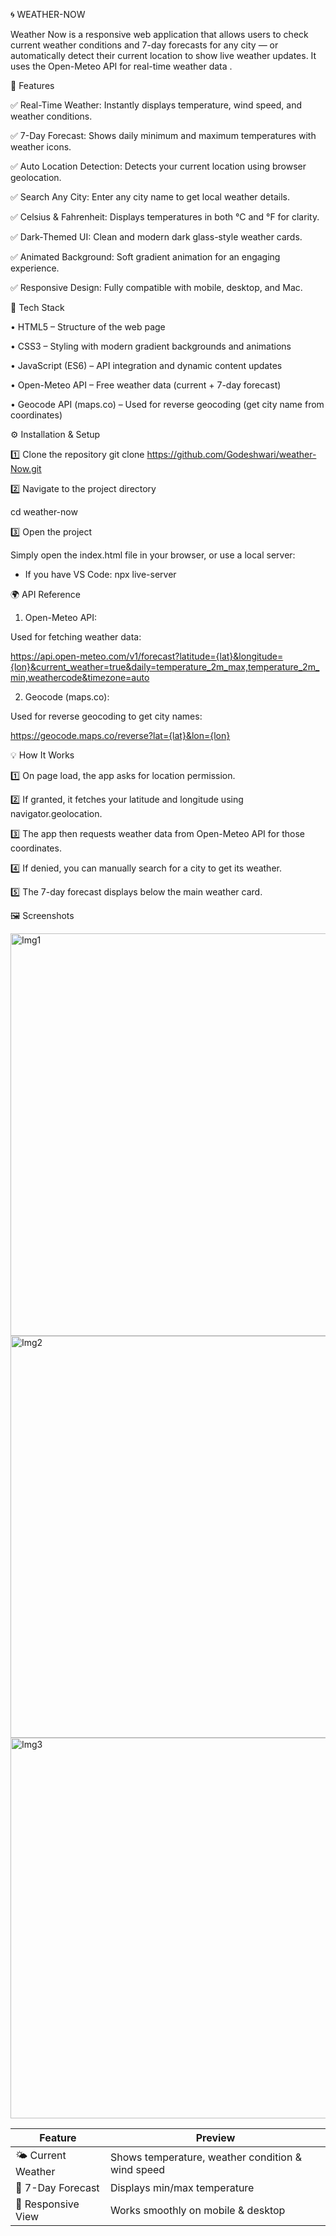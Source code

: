 🌀 WEATHER-NOW

Weather Now is a responsive web application that allows users to check current weather conditions 
and 7-day forecasts for any city — or automatically detect their current location to show live weather updates.
It uses the Open-Meteo API for real-time weather data .



🌟 Features

✅ Real-Time Weather: Instantly displays temperature, wind speed, and weather conditions.

✅ 7-Day Forecast: Shows daily minimum and maximum temperatures with weather icons.

✅ Auto Location Detection: Detects your current location using browser geolocation.

✅ Search Any City: Enter any city name to get local weather details.

✅ Celsius & Fahrenheit: Displays temperatures in both °C and °F for clarity.

✅ Dark-Themed UI: Clean and modern dark glass-style weather cards.

✅ Animated Background: Soft gradient animation for an engaging experience.

✅ Responsive Design: Fully compatible with mobile, desktop, and Mac.


🧩 Tech Stack

• HTML5 – Structure of the web page

• CSS3 – Styling with modern gradient backgrounds and animations

• JavaScript (ES6) – API integration and dynamic content updates

• Open-Meteo API – Free weather data (current + 7-day forecast)

• Geocode API (maps.co) – Used for reverse geocoding (get city name from coordinates)




⚙ Installation & Setup

1️⃣ Clone the repository
git clone https://github.com/Godeshwari/weather-Now.git

2️⃣ Navigate to the project directory

cd weather-now

3️⃣ Open the project

Simply open the index.html file in your browser, or use a local server:

- If you have VS Code:
npx live-server



🌍 API Reference

1. Open-Meteo API:

Used for fetching weather data:

https://api.open-meteo.com/v1/forecast?latitude={lat}&longitude={lon}&current_weather=true&daily=temperature_2m_max,temperature_2m_min,weathercode&timezone=auto

2. Geocode (maps.co):

Used for reverse geocoding to get city names:

https://geocode.maps.co/reverse?lat={lat}&lon={lon}




💡 How It Works

1️⃣ On page load, the app asks for location permission.

2️⃣ If granted, it fetches your latitude and longitude using navigator.geolocation.

3️⃣ The app then requests weather data from Open-Meteo API for those coordinates.

4️⃣ If denied, you can manually search for a city to get its weather.

5️⃣ The 7-day forecast displays below the main weather card.



🖼 Screenshots


<img width="1307" height="644" alt="Img1" src="https://github.com/user-attachments/assets/b2ce0cfe-38c8-42cb-85e7-650840cce5e2" />


<img width="674" height="643" alt="Img2" src="https://github.com/user-attachments/assets/df27c89f-c271-43ee-a692-9cbcf82a7070" />


<img width="577" height="609" alt="Img3" src="https://github.com/user-attachments/assets/3298832c-2ae3-4758-be72-deda0c6f7e0c" />


















| Feature             | Preview                                           |
| ------------------- | ------------------------------------------------- |
| 🌤 Current Weather | Shows temperature, weather condition & wind speed |
| 📅 7-Day Forecast   | Displays min/max temperature  |
| 📱 Responsive View  | Works smoothly on mobile & desktop               |

